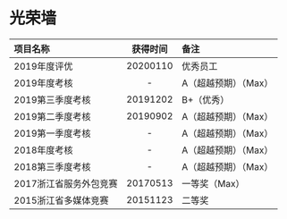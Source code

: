 # 光荣墙

|项目名称|获得时间|备注|
|:-------|:-----:|:- |
|2019年度评优|20200110|优秀员工|
|2019年度考核|-|A（超越预期）（Max）|
|2019第三季度考核|20191202|B+（优秀）|
|2019第二季度考核|20190902|A（超越预期）（Max）|
|2019第一季度考核|-|A（超越预期）（Max）|
|2018年度考核|-|A（超越预期）（Max）|
|2018第三季度考核|-|A（超越预期）（Max）|
|2017浙江省服务外包竞赛|20170513|一等奖（Max）|
|2015浙江省多媒体竞赛|20151123|二等奖|
